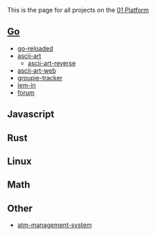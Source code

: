 This is the page for all projects on the [01
Platform](01_Platform "wikilink")

## [Go](Go "wikilink")

-   [go-reloaded](go-reloaded "wikilink")
-   [ascii-art](ascii-art "wikilink")
    -   [ascii-art-reverse](reverse "wikilink")
-   [ascii-art-web](ascii-art-web "wikilink")
-   [groupie-tracker](groupie-tracker "wikilink")
-   [lem-in](lem-in "wikilink")
-   [forum](forum "wikilink")

## Javascript

## Rust

## Linux

## Math

## Other

-   [atm-management-system](atm-management-system "wikilink")
